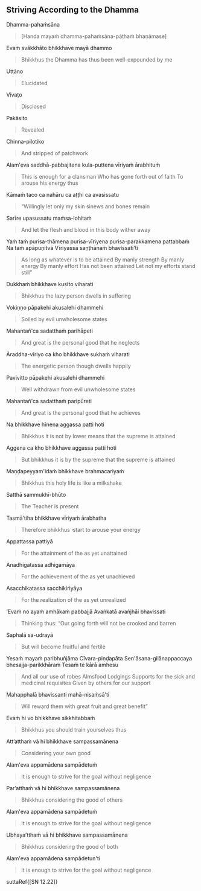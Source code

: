 ## Striving According to the Dhamma<a id="striving-according-to-dhamma"></a>
Dhamma-pahaṁsāna

> [Handa mayaṁ dhamma-pahaṁsāna-pāṭhaṁ bhaṇāmase]

Evaṁ svākkhāto bhikkhave mayā dhammo

<div class="english">

> Bhikkhus the Dhamma has thus been well-expounded by me

</div>

Uttāno

<div class="english">

> Elucidated

</div>

Vivaṭo

<div class="english">

> Disclosed

</div>

Pakāsito

<div class="english">

> Revealed

</div>

Chinna-pilotiko

<div class="english">

> And stripped of patchwork

</div>

Alam'eva saddhā-pabbajitena kula-puttena vīriyaṁ ārabhituṁ

<div class="english">

> This is enough for a clansman
> Who has gone forth out of faith
> To arouse his energy thus

</div>

Kāmaṁ taco ca nahāru ca aṭṭhi ca avasissatu

<div class="english">

> “Willingly let only my skin  sinews  and bones remain

</div>

Sarīre upasussatu maṁsa-lohitaṁ

<div class="english">

> And let the flesh and blood in this body wither away

</div>

Yaṁ taṁ purisa-thāmena purisa-vīriyena purisa-parakkamena pattabbaṁ
Na taṁ apāpuṇitvā
Vīriyassa saṇṭhānaṁ bhavissatī’ti

<div class="english">

> As long as whatever is to be attained
> By manly strength
> By manly energy
> By manly effort
> Has not been attained
> Let not my efforts stand still”

</div>

Dukkhaṁ bhikkhave kusīto viharati

<div class="english">

> Bhikkhus the lazy person dwells in suffering

</div>

Vokiṇṇo pāpakehi akusalehi dhammehi

<div class="english">

> Soiled by evil unwholesome states

</div>

Mahantañ'ca sadatthaṁ parihāpeti

<div class="english">

> And great is the personal good that he neglects

</div>

Āraddha-vīriyo ca kho bhikkhave sukhaṁ viharati

<div class="english">

> The energetic person though dwells happily

</div>

Pavivitto pāpakehi akusalehi dhammehi

<div class="english">

> Well withdrawn from evil unwholesome states

</div>

Mahantañ'ca sadatthaṁ paripūreti

<div class="english">

> And great is the personal good that he achieves

</div>

Na bhikkhave hīnena aggassa patti hoti

<div class="english">

> Bhikkhus it is not by lower means that the supreme is attained

</div>

Aggena ca kho bhikkhave aggassa patti hoti

<div class="english">

> But bhikkhus it is by the supreme that the supreme is attained

</div>

Maṇḍapeyyam'idaṁ bhikkhave brahmacariyaṁ

<div class="english">

> Bhikkhus this holy life is like a milkshake

</div>

Satthā sammukhī-bhūto

<div class="english">

> The Teacher is present

</div>

Tasmā’tiha bhikkhave vīriyaṁ ārabhatha

<div class="english">

> Therefore bhikkhus  ̓  start to arouse your energy

</div>

Appattassa pattiyā

<div class="english">

> For the attainment of the as yet unattained

</div>

Anadhigatassa adhigamāya

<div class="english">

> For the achievement of the as yet unachieved

</div>

Asacchikatassa sacchikiriyāya

<div class="english">

> For the realization of the as yet unrealized

</div>

‘Evaṁ no ayaṁ amhākaṁ pabbajjā
Avaṅkatā avañjhāi bhavissati

<div class="english">

> Thinking thus:
> “Our going forth will not be crooked and barren

</div>

Saphalā sa-udrayā

<div class="english">

> But will become fruitful and fertile

</div>

Yesaṁ mayaṁ paribhuñjāma
Cīvara-piṇḍapāta
Sen'āsana-gilānappaccaya bhesajja-parikkhāraṁ
Tesaṁ te kārā amhesu

<div class="english">

> And all our use of robes
> Almsfood
> Lodgings
> Supports for the sick and medicinal requisites
> Given by others for our support

</div>

Mahapphalā bhavissanti mahā-nisaṁsā'ti

<div class="english">

> Will reward them with great fruit and great benefit”

</div>

Evaṁ hi vo bhikkhave sikkhitabbaṁ

<div class="english">

> Bhikkhus you should train yourselves thus

</div>

Att’atthaṁ vā hi bhikkhave sampassamānena

<div class="english">

> Considering your own good

</div>

Alam'eva appamādena sampādetuṁ

<div class="english">

> It is enough to strive for the goal without negligence

</div>

Par’atthaṁ vā hi bhikkhave sampassamānena

<div class="english">

> Bhikkhus considering the good of others

</div>

Alam'eva appamādena sampādetuṁ

<div class="english">

> It is enough to strive for the goal without negligence

</div>

Ubhaya’tthaṁ vā hi bhikkhave sampassamānena

<div class="english">

> Bhikkhus considering the good of both

</div>

Alam'eva appamādena sampādetun'ti

<div class="english">

> It is enough to strive for the goal without negligence

</div>

suttaRef{[SN 12.22]}
